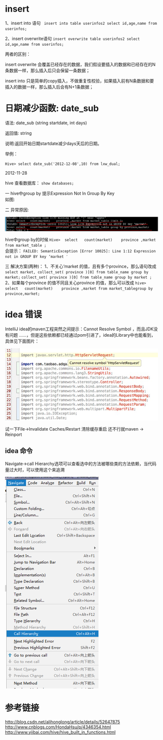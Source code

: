 # insert #
1、insert  into 语句
` insert into table userinfos2 select id,age,name from userinfos;`

2、insert overwrite语句
`insert overwrite table userinfos2 select id,age,name from userinfos;`

两者的区别：

insert overwrite 会覆盖已经存在的数据，我们假设要插入的数据和已经存在的N条数据一样，那么插入后只会保留一条数据；

insert into 只是简单的copy插入，不做重复性校验，如果插入前有N条数据和要插入的数据一样，那么插入后会有N+1条数据；


# 日期减少函数: date_sub #
语法: date_sub (string startdate, int days)

返回值: string

说明:返回开始日期startdate减少days天后的日期。

举例：

`Hive> select date_sub('2012-12-08',10) from lxw_dual;`

2012-11-28

hive 查看数据库：
`show databases;`

一 hive中group by 提示Expression Not In Group By Key   
 如图:



二  异常原因:

![enter description here][1]

hive中group by的时候
`Hive>  select   count(market)    province ,market  from market_table ; `  
会提示：
`FAILED: SemanticException [Error 10025]: Line 1:12 Expression not in GROUP BY key ‘market ′`

三 解决方案(两种)：
1、不关心‘market 的值，且有多个province，那么语句改成
`select market, collect_set( province )[0] from table_name group by  market;`
`collect_set( province )[0] from table_name group by market ;`
2、如果每个province 的值不同且关心province 的值，那么可以改成
`hive>  select   count(market)    province ,market from market_tablegroup by province,market; `


# idea 错误 #
IntelliJ idea的maven工程突然之间提示：Cannot Resolve Symbol ，而且JDK没有问题 ......，但是这些依赖都已经通过pom引进了，idea的Library中也能看到，具体见下面图片：

![enter description here][2]

试一下File->Invalidate Caches/Restart 清除缓存重启 还不行就maven -> Reinport

## idea 命令 ##
Navigate->call Hierarchy选项可以查看选中的方法被哪些类的方法依赖，当代码量过大时，可以使用这个来追溯

![enter description here][3]

# 参考链接 #
http://blog.csdn.net/alihonglong/article/details/52647875
http://www.cnblogs.com/HondaHsu/p/4346354.html
http://www.yiibai.com/hive/hive_built_in_functions.html


  [1]: ./images/1504664486657.jpg
  [2]: ./images/1504766493168.jpg
  [3]: ./images/1505873577127.jpg
